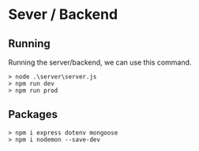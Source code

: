 # Sever / Backend


## Running


Running the server/backend, we can use this command.
```console
> node .\server\server.js
> npm run dev
> npm run prod
```

## Packages

```console
> npm i express dotenv mongoose 
> npm i nodemon --save-dev
```

